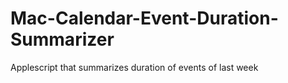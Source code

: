 # Mac-Calendar-Event-Duration-Summarizer
Applescript that summarizes duration of events of last week
